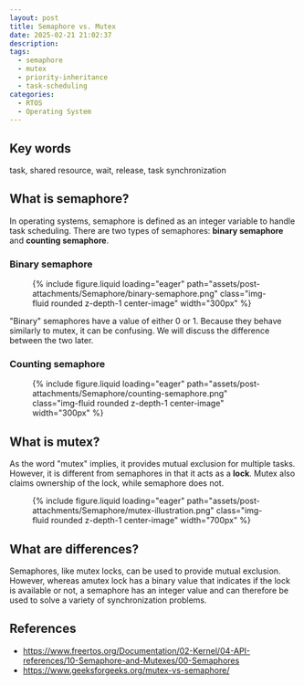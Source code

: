 ```yaml
---
layout: post
title: Semaphore vs. Mutex
date: 2025-02-21 21:02:37
description:
tags:
  - semaphore
  - mutex
  - priority-inheritance
  - task-scheduling
categories:
  - RTOS
  - Operating System
---
```


## Key words

task, shared resource, wait, release, task synchronization

## What is semaphore?

In operating systems, semaphore is defined as an integer variable to handle task scheduling.
There are two types of semaphores: **binary semaphore** and **counting semaphore**.

### Binary semaphore

<figure class="mt-5">
    {% include figure.liquid loading="eager" path="assets/post-attachments/Semaphore/binary-semaphore.png" class="img-fluid rounded z-depth-1 center-image" width="300px" %}
</figure>

"Binary" semaphores have a value of either 0 or 1. Because they behave similarly to mutex, it can be confusing. We will discuss the difference between the two later.

### Counting semaphore

<figure class="mt-5">
    {% include figure.liquid loading="eager" path="assets/post-attachments/Semaphore/counting-semaphore.png" class="img-fluid rounded z-depth-1 center-image" width="300px" %}
</figure>

## What is mutex?

As the word "mutex" implies, it provides mutual exclusion for multiple tasks. However, it is different from semaphores in that it acts as a **lock**. Mutex also claims ownership of the lock, while semaphore does not.

<figure class="mt-5">
    {% include figure.liquid loading="eager" path="assets/post-attachments/Semaphore/mutex-illustration.png" class="img-fluid rounded z-depth-1 center-image" width="700px" %}
</figure>

## What are differences?

Semaphores, like mutex locks, can be used to provide mutual exclusion. However, whereas amutex lock has a binary value that indicates if the lock is available or not, a semaphore has an integer value and can therefore be used to solve a variety of synchronization problems.

## References

- https://www.freertos.org/Documentation/02-Kernel/04-API-references/10-Semaphore-and-Mutexes/00-Semaphores
- https://www.geeksforgeeks.org/mutex-vs-semaphore/
